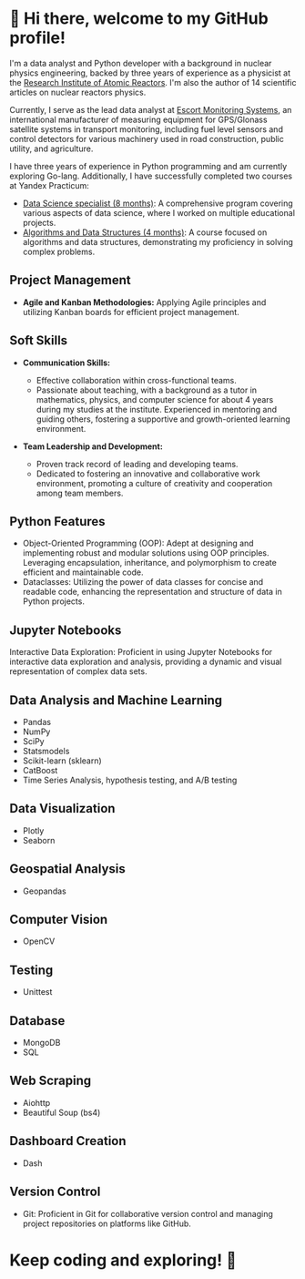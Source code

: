 # 👋 Hi there, welcome to my GitHub profile! 

I'm a data analyst and Python developer with a background in nuclear physics engineering, backed by three years of experience as a physicist at the [Research Institute of Atomic Reactors](https://www.niiar.ru/eng). I'm also the author of 14 scientific articles on nuclear reactors physics. 

Currently, I serve as the lead data analyst at [Escort Monitoring Systems](https://www.fmeter.ru/en/), an international manufacturer of measuring equipment for GPS/Glonass satellite systems in transport monitoring, including fuel level sensors and control detectors for various machinery used in road construction, public utility, and agriculture.

I have three years of experience in Python programming and am currently exploring Go-lang. Additionally, I have successfully completed two courses at Yandex Practicum:

- [Data Science specialist (8 months)](https://github.com/IgorMitrofanov/YandexPracticumDS26-study): A comprehensive program covering various aspects of data science, where I worked on multiple educational projects.
- [Algorithms and Data Structures (4 months)](https://github.com/IgorMitrofanov/yandex-algorithms): A course focused on algorithms and data structures, demonstrating my proficiency in solving complex problems.

## Project Management 
- **Agile and Kanban Methodologies:** Applying Agile principles and utilizing Kanban boards for efficient project management.

## Soft Skills

- **Communication Skills:**
  - Effective collaboration within cross-functional teams.
  - Passionate about teaching, with a background as a tutor in mathematics, physics, and computer science for about 4 years during my studies at the institute. Experienced in mentoring and guiding others, fostering a supportive and growth-oriented learning environment.

- **Team Leadership and Development:**
  - Proven track record of leading and developing teams.
  - Dedicated to fostering an innovative and collaborative work environment, promoting a culture of creativity and cooperation among team members.

 
## Python Features
- Object-Oriented Programming (OOP): Adept at designing and implementing robust and modular solutions using OOP principles. Leveraging encapsulation, inheritance, and polymorphism to create efficient and maintainable code.
- Dataclasses: Utilizing the power of data classes for concise and readable code, enhancing the representation and structure of data in Python projects.

## Jupyter Notebooks
Interactive Data Exploration: Proficient in using Jupyter Notebooks for interactive data exploration and analysis, providing a dynamic and visual representation of complex data sets.

## Data Analysis and Machine Learning
- Pandas
- NumPy
- SciPy
- Statsmodels
- Scikit-learn (sklearn)
- CatBoost
- Time Series Analysis, hypothesis testing, and A/B testing

## Data Visualization
- Plotly
- Seaborn

## Geospatial Analysis
- Geopandas

## Computer Vision
- OpenCV

## Testing
- Unittest

## Database
- MongoDB
- SQL

## Web Scraping
- Aiohttp
- Beautiful Soup (bs4)

## Dashboard Creation
- Dash

## Version Control
- Git: Proficient in Git for collaborative version control and managing project repositories on platforms like GitHub.

# Keep coding and exploring! 🚀



<!--
**IgorMitrofanov/IgorMitrofanov** is a ✨ _special_ ✨ repository because its `README.md` (this file) appears on your GitHub profile.

Here are some ideas to get you started:

- 🔭 I’m currently working on ...
- 🌱 I’m currently learning ...
- 👯 I’m looking to collaborate on ...
- 🤔 I’m looking for help with ...
- 💬 Ask me about ...
- 📫 How to reach me: ...
- 😄 Pronouns: ...
- ⚡ Fun fact: ...
-->
